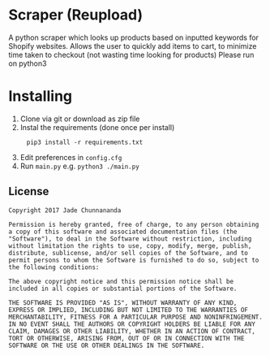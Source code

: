 # Scraper (Reupload)

A python scraper which looks up products based on inputted keywords for Shopify websites.
Allows the user to quickly add items to cart, to minimize time taken to checkout (not wasting time looking for products)
Please run on python3

# Installing

1. Clone via git or download as zip file
2. Instal the requirements (done once per install)
```
     pip3 install -r requirements.txt
```
3. Edit preferences in ```config.cfg```
4. Run ```main.py``` e.g. ```python3 ./main.py```

## License
```
Copyright 2017 Jade Chunnananda

Permission is hereby granted, free of charge, to any person obtaining a copy of this software and associated documentation files (the "Software"), to deal in the Software without restriction, including without limitation the rights to use, copy, modify, merge, publish, distribute, sublicense, and/or sell copies of the Software, and to permit persons to whom the Software is furnished to do so, subject to the following conditions:

The above copyright notice and this permission notice shall be included in all copies or substantial portions of the Software.

THE SOFTWARE IS PROVIDED "AS IS", WITHOUT WARRANTY OF ANY KIND, EXPRESS OR IMPLIED, INCLUDING BUT NOT LIMITED TO THE WARRANTIES OF MERCHANTABILITY, FITNESS FOR A PARTICULAR PURPOSE AND NONINFRINGEMENT. IN NO EVENT SHALL THE AUTHORS OR COPYRIGHT HOLDERS BE LIABLE FOR ANY CLAIM, DAMAGES OR OTHER LIABILITY, WHETHER IN AN ACTION OF CONTRACT, TORT OR OTHERWISE, ARISING FROM, OUT OF OR IN CONNECTION WITH THE SOFTWARE OR THE USE OR OTHER DEALINGS IN THE SOFTWARE.
```
